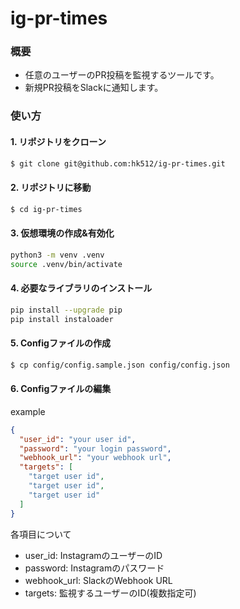 # ig-pr-times
### 概要
- 任意のユーザーのPR投稿を監視するツールです。
- 新規PR投稿をSlackに通知します。

### 使い方
#### 1. リポジトリをクローン
``` bash
$ git clone git@github.com:hk512/ig-pr-times.git
```

#### 2. リポジトリに移動
``` bash
$ cd ig-pr-times
```

#### 3. 仮想環境の作成&有効化
``` bash
python3 -m venv .venv
source .venv/bin/activate
```

#### 4. 必要なライブラリのインストール
``` bash
pip install --upgrade pip
pip install instaloader
```

#### 5. Configファイルの作成
``` bash
$ cp config/config.sample.json config/config.json
```

#### 6. Configファイルの編集
example
```json
{
  "user_id": "your user id",
  "password": "your login password",
  "webhook_url": "your webhook url",
  "targets": [
    "target user id",
    "target user id",
    "target user id"
  ]
}
```

各項目について
- user_id: InstagramのユーザーのID
- password: Instagramのパスワード
- webhook_url: SlackのWebhook URL
- targets: 監視するユーザーのID(複数指定可)